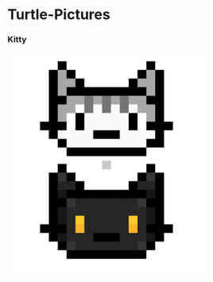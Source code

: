 # Turtle-Pictures
### Kitty
<img src="https://github.com/KathyW666/Turtle-Pictures/blob/master/kitty.png?raw=true" width="400" height="450" />
